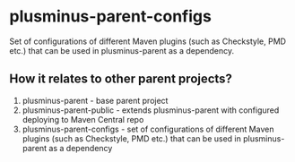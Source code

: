# plusminus-parent-configs
Set of configurations of different Maven plugins (such as Checkstyle, PMD etc.) that can be used in plusminus-parent as a dependency.

## How it relates to other parent projects?
1. plusminus-parent - base parent project
2. plusminus-parent-public - extends plusminus-parent with configured deploying to Maven Central repo
3. plusminus-parent-configs - set of configurations of different Maven plugins (such as Checkstyle, PMD etc.) 
that can be used in plusminus-parent as a dependency
